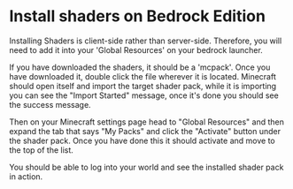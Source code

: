 # Install shaders on Bedrock Edition

Installing Shaders is client-side rather than server-side. Therefore, you will need to add it into your 'Global Resources' on your bedrock launcher. 

If you have downloaded the shaders, it should be a 'mcpack'. Once you have downloaded it, double click the file wherever it is located. Minecraft should open itself and import the target shader pack, while it is importing you can see the "Import Started" message, once it's done you should see the success message. 

Then on your Minecraft settings page head to "Global Resources" and then expand the tab that says "My Packs" and click the "Activate" button under the shader pack. Once you have done this it should activate and move to the top of the list. 

You should be able to log into your world and see the installed shader pack in action.
